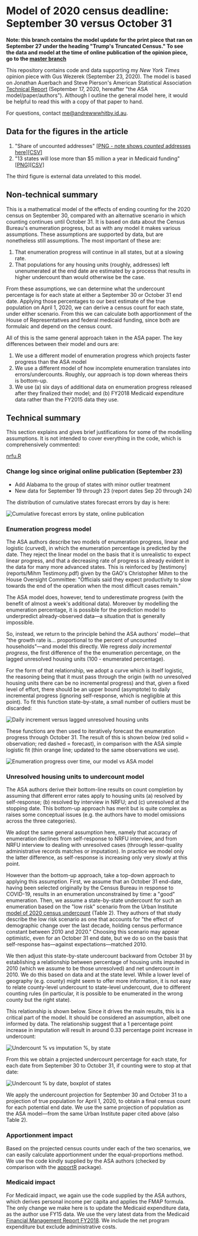 # Model of 2020 census deadline: September 30 versus October 31

**Note: this branch contains the model update for the print piece that ran on September 27 under the heading "Trump's Truncated Census." To see the data and model at the time of online publication of the opinion piece, go to the [master branch](https://github.com/econandrew/census2020_progress)**

This repository contains code and data supporting my _New York Times_ opinion piece with Gus Wezerek (September 23, 2020). The model is based on Jonathan Auerbach and Steve Pierson's American Statistical Association [Technical Report](https://www.amstat.org/asa/files/pdfs/POL-2020%20Census%20Deadline%20Extension.pdf) (September 17, 2020, hereafter "the ASA model/paper/authors"). Although I outline the general model here, it would be helpful to read this with a copy of that paper to hand.

For questions, contact me@andrewwwhitby.id.au.

## Data for the figures in the article

1. "Share of uncounted addresses" [[PNG - note shows _counted_ addresses here]](outputs/plt_progress_proj_final.png)[[CSV]](outputs/plt_progress_proj_final.csv)
2. "13 states will lose more than $5 million a year in Medicaid funding" [[PNG]](outputs/plt_medicaid_impact.png)[[CSV]](outputs/plt_medicaid_impact.csv)

The third figure is external data unrelated to this model.

## Non-technical summary

This is a mathematical model of the effects of ending counting for the 2020 census on September 30, compared with an alternative scenario in which counting continues until October 31. It is based on data about the Census Bureau's enumeration progress, but as with any model it makes various assumptions. These assumptions are supported by data, but are nonetheless still assumptions. The most important of these are:

1. That enumeration progress will continue in all states, but at a slowing rate.
2. That populations for any housing units (roughly, addresses) left unenumerated at the end date are estimated by a process that results in higher undercount than would otherwise be the case.

From these assumptions, we can determine what the undercount percentage is for each state at either a September 30 or October 31 end date. Applying those percentages to our best estimate of the true population on April 1, 2020, we can derive a census count for each state, under either scenario. From this we can calculate both apportionment of the House of Representatives and federal medicaid funding, since both are formulaic and depend on the census count.

All of this is the same general approach taken in the ASA paper. The key differences between their model and ours are:

1. We use a different model of enumeration progress which projects faster progress than the ASA model
2. We use a different model of how incomplete enumeration translates into errors/undercounts. Roughly, our approach is top down whereas theirs is bottom-up.
3. We use (a) six days of additional data on enumeration progress released after they finalized their model; and (b) FY2018 Medicaid expenditure data rather than the FY2015 data they use.

## Technical summary

This section explains and gives brief justifications for some of the modelling assumptions. It is not intended to cover everything in the code, which is comprehensively commented:

[nrfu.R](nruf.R)

### Change log since original online publication (September 23)

* Add Alabama to the group of states with minor outlier treatment
* New data for September 19 through 23 (report dates Sep 20 through 24)

The distribution of cumulative states forecast errors by day is here:

![Cumulative forecast errors by state, online publication](/outputs/plt_forecast_error.png)

### Enumeration progress model

The ASA authors describe two models of enumeration progress, linear and logistic (curved), in which the enumeration percentage is predicted by the date. They reject the linear model on the basis that it is unrealistic to expect linear progress, and that a decreasing rate of progress is already evident in the data for many more advanced states. This is reinforced by [testimony](reports/Mihm Testimony.pdf) given by the GAO's Christopher Mihm to the House Oversight Committee: "Officials said they expect productivity to slow towards the end of the operation when the most difficult cases remain."

The ASA model does, however, tend to underestimate progress (with the benefit of almost a week's additional data). Moreover by modelling the enumeration percentage, it is possible for the prediction model to underpredict already-observed data—a situation that is generally impossible.

So, instead, we return to the principle behind the ASA authors' model—that "the growth rate is... proportional to the percent of uncounted households"—and model this directly. We regress _daily incremental progress_, the first difference of the the enumeration percentage, on the lagged unresolved housing units (100 - enumerated percentage).

For the form of that relationship, we adopt a curve which is itself logistic, the reasoning being that it must pass through the origin (with no unresolved housing units there can be no incremental progress) and that, given a fixed level of effort, there should be an upper bound (asymptote) to daily incremental progress (ignoring self-response, which is negligible at this point). To fit this function state-by-state, a small number of outliers must be discarded:

![Daily increment versus lagged unresolved housing units](/outputs/plt_increments_v_unresolved.png)

These functions are then used to iteratively forecast the enumeration progress through October 31. The result of this is shown below (red solid = observation; red dashed = forecast), in comparison with the ASA simple logistic fit (thin orange line; updated to the same observations we use).

![Enumeration progress over time, our model vs ASA model](/outputs/plt_progress_proj_final_vs_ASA.png)

### Unresolved housing units to undercount model

The ASA authors derive their bottom-line results on count completion by assuming that different error rates apply to housing units (a) resolved by self-response; (b) resolved by interview in NRFU; and (c) unresolved at the stopping date. This bottom-up approach has merit but is quite complex as raises some conceptual issues (e.g. the authors have to model omissions across the three categories).

We adopt the same general assumption here, namely that accuracy of enumeration declines from self-response to NRFU interview, and from NRFU interview to dealing with unresolved cases (through lesser-quality administrative records matches or imputation). In practice we model only the latter difference, as self-response is increasing only very slowly at this point.

However than the bottom-up approach, take a top-down approach to applying this assumption. First, we assume that an October 31 end-date, having been selected originally by the Census Bureau in response to COVID-19, results in an enumeration unconstrained by time: a "good" enumeration. Then, we assume a state-by-state undercount for such an enumeration based on the "low risk" scenario from the Urban Institute [model of 2020 census undercount](https://www.urban.org/sites/default/files/publication/100324/assessing_miscounts_in_the_2020_census_1.pdf) (Table 2). They authors of that study describe the low risk scenario as one that accounts for "the effect of demographic change over the last decade, holding census performance constant between 2010 and 2020." Choosing this scenario may appear optimistic, even for an October 31 end date, but we do so on the basis that self-response has—against expectations—matched 2010.

We then adjust this state-by-state undercount backward from October 31 by establishing a relationship between percentage of housing units imputed in 2010 (which we assume to be those unresolved) and net undercount in 2010. We do this based on data and at the state level. While a lower level of geography (e.g. county) might seem to offer more information, it is not easy to relate county-level undercount to state-level undercount, due to different counting rules (in particular, it is possible to be enumerated in the wrong county but the right state).

This relationship is shown below. Since it drives the main results, this is a critical part of the model. It should be considered an assumption, albeit one informed by data. The relationship suggest that a 1 percentage point increase in imputation will result in around 0.33 percentage point increase in undercount:

![Undercount % vs imputation %, by state](/outputs/plt_undercount_model.png)

From this we obtain a projected undercount percentage for each state, for each date from September 30 to October 31, if counting were to stop at that date:

![Undercount % by date, boxplot of states](/outputs/plt_undercount_by_month.png)

We apply the undercount projection for September 30 and October 31 to a projection of true population for April 1, 2020, to obtain a final census count for each potential end date. We use the same projection of population as the ASA model—from the same Urban Institute paper cited above (also Table 2).

### Apportionment impact

Based on the projected census counts under each of the two scenarios, we can easily calculate apportionment under the equal-proportions method. We use the code kindly supplied by the ASA authors (checked by comparison with the [apportR](https://github.com/jalapic/apportR) package).

### Medicaid impact

For Medicaid impact, we again use the code supplied by the ASA authors, which derives personal income per capita and applies the FMAP formula. The only change we make here is to update the Medicaid expenditure data, as the author use FY15 data. We use the very latest data from the Medicaid [Financial Management Report FY2018](!https://www.medicaid.gov/medicaid/financial-management/state-expenditure-reporting-for-medicaid-chip/expenditure-reports-mbescbes/index.html
). We include the net program expenditure but exclude administrative costs.
